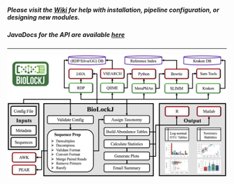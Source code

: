 ##### Please visit the [Wiki](https://github.com/msioda/BioLockJ/wiki) for help with installation, pipeline configuration, or designing new modules.
##### JavaDocs for the API are available [here](https://msioda.github.io/BioLockJ/docs/)
---
<img src="resources/img/system_diagram.png" alt="hi" alt="BioLockJ System Diagram" class="inline"/>

